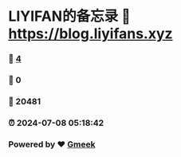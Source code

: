 # LIYIFAN的备忘录 :link: https://blog.liyifans.xyz 
### :page_facing_up: [4](https://blog.liyifans.xyz/tag.html) 
### :speech_balloon: 0 
### :hibiscus: 20481 
### :alarm_clock: 2024-07-08 05:18:42 
### Powered by :heart: [Gmeek](https://github.com/Meekdai/Gmeek)
